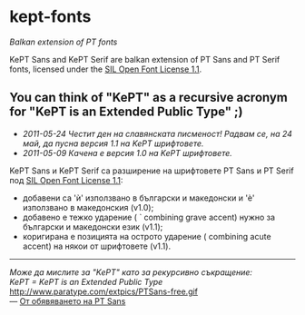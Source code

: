 kept-fonts
==========
*Balkan extension of PT fonts*

KePT Sans and KePT Serif are balkan extension of PT Sans and PT Serif fonts, licensed under the [SIL Open Font License 1.1](http://scripts.sil.org/cms/scripts/page.php?item_id=OFL).

You can think of "KePT" as a recursive acronym for "KePT is an Extended Public Type" ;)
----

  * *2011-05-24*  _Честит ден на славянската писменост! Радвам се, на 24 май, да пусна версия 1.1 на KePT шрифтовете._
  * *2011-05-09*  _Качена е версия 1.0 на KePT шрифтовете._

KePT Sans и KePT Serif са разширение на шрифтовете PT Sans и PT Serif под [SIL Open Font License 1.1](http://scripts.sil.org/cms/scripts/page.php?item_id=OFL):

  - добавени са 'ѝ' използвано в български и македонски и 'ѐ' използвано в македонския (v1.0); 
  - добавено е тежко ударение ( ` combining grave accent) нужно за български и македонски език (v1.1);
  - коригирана е позицията на острото ударение (  combining acute accent) на някои от шрифтовете (v1.1). 
----
_Може да мислите за "KePT" като за рекурсивно съкращение:_<br>
*KePT = KePT is an Extended Public Type*<br>
http://www.paratype.com/extpics/PTSans-free.gif<br>
— [От обявяването на PT Sans](http://paratype.livejournal.com/10009.html)
